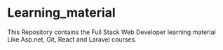 # Learning_material
This Repository contains the Full Stack Web Developer learning material Like Asp.net, Git, React and Laravel courses.
